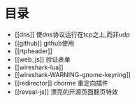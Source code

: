 # 目录

* [[dns]] 使dns协议运行在tcp之上,而非udp
* [[github]] github使用
* [[rtpheader]]
* [[web_js]] 验证表单
* [[wireshark-lua]]
* [[wireshark-WARNING-gnome-keyring]]
* [[redirector]] chorme 重定向插件
* [[reveal-js]] 漂亮的开源页面翻页特效